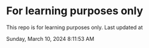 # For learning purposes only
This repo is for learning purposes only.
Last updated at

Sunday, March 10, 2024 8:11:53 AM


